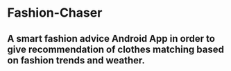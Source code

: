 # Fashion-Chaser
## A smart fashion advice Android App in order to give recommendation of clothes matching based on fashion trends and weather.

